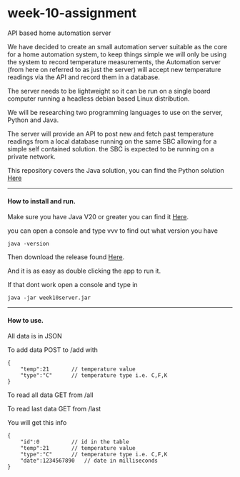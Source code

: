 # week-10-assignment

API based home automation server

We have decided to create an small automation server suitable as the core for a home automation system, to keep things simple we will only be using the system to record temperature measurements, the Automation server (from here on referred to as just the server) will accept new temperature readings via the API and record them in a database.

The server needs to be lightweight so it can be run on a single board computer running a headless debian based Linux distribution.

We will be researching two programming languages to use on the server, Python and Java.

The server will provide an API to post new and fetch past temperature readings from a local database running on the same SBC allowing for a simple self contained solution. the SBC is expected to be running on a private network.

This repository covers the Java solution, you can find the Python solution <a href="https://github.com/Ivovis/week-10-assignment">Here</a>

---

#### How to install and run.

Make sure you have Java V20 or greater you can find it <a href="https://www.oracle.com/java/technologies/javase/jdk20-archive-downloads.html">Here</a>.

you can open a console and type vvv to find out what version you have

    java -version

Then download the release found <a href="https://github.com/lukeplechaty/week10project/releases">Here</a>.

And it is as easy as double clicking the app to run it.

If that dont work open a console and type in

    java -jar week10server.jar

---

#### How to use.

All data is in JSON

To add data POST to /add with

    {
    	"temp":21		// temperature value
    	"type":"C"		// temperature type i.e. C,F,K
    }

To read all data GET from /all

To read last data GET from /last

You will get this info

    {
    	"id":0			// id in the table
    	"temp":21		// temperature value
    	"type":"C"		// temperature type i.e. C,F,K
    	"date":1234567890	// date in milliseconds
    }

